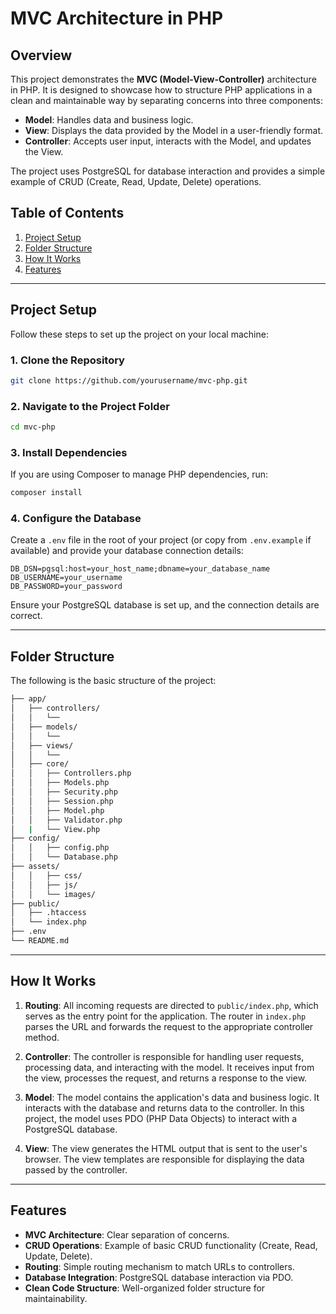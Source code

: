 # MVC Architecture in PHP

## Overview

This project demonstrates the **MVC (Model-View-Controller)** architecture in PHP. It is designed to showcase how to structure PHP applications in a clean and maintainable way by separating concerns into three components:

- **Model**: Handles data and business logic.
- **View**: Displays the data provided by the Model in a user-friendly format.
- **Controller**: Accepts user input, interacts with the Model, and updates the View.

The project uses PostgreSQL for database interaction and provides a simple example of CRUD (Create, Read, Update, Delete) operations.

## Table of Contents

1. [Project Setup](#project-setup)
2. [Folder Structure](#folder-structure)
3. [How It Works](#how-it-works)
4. [Features](#features)

---

## Project Setup

Follow these steps to set up the project on your local machine:

### 1. Clone the Repository

```bash
git clone https://github.com/yourusername/mvc-php.git
```

### 2. Navigate to the Project Folder

```bash
cd mvc-php
```

### 3. Install Dependencies

If you are using Composer to manage PHP dependencies, run:

```bash
composer install
```

### 4. Configure the Database

Create a `.env` file in the root of your project (or copy from `.env.example` if available) and provide your database connection details:

```dotenv
DB_DSN=pgsql:host=your_host_name;dbname=your_database_name
DB_USERNAME=your_username
DB_PASSWORD=your_password
```

Ensure your PostgreSQL database is set up, and the connection details are correct.

---

## Folder Structure

The following is the basic structure of the project:

```bash
├── app/
│   ├── controllers/           
│   │   └── 
│   ├── models/                
│   │   └──    
│   ├── views/                 
│   │   └──       
│   ├── core/                  
│   │   ├── Controllers.php     
│   │   ├── Models.php                 
│   │   ├── Security.php         
│   │   ├── Session.php         
│   │   ├── Model.php         
│   │   ├── Validator.php         
│   |   └── View.php      
├── config/                 
│   │   ├── config.php 
│   │   └── Database.php
├── assets/ 
│   │   ├── css/ 
│   │   ├── js/
│   │   └── images/  
├── public/
│   ├── .htaccess 
│   └── index.php 
├── .env
└── README.md 
```

---

## How It Works

1. **Routing**: All incoming requests are directed to `public/index.php`, which serves as the entry point for the application. The router in `index.php` parses the URL and forwards the request to the appropriate controller method.

2. **Controller**: The controller is responsible for handling user requests, processing data, and interacting with the model. It receives input from the view, processes the request, and returns a response to the view.

3. **Model**: The model contains the application's data and business logic. It interacts with the database and returns data to the controller. In this project, the model uses PDO (PHP Data Objects) to interact with a PostgreSQL database.

4. **View**: The view generates the HTML output that is sent to the user's browser. The view templates are responsible for displaying the data passed by the controller.

---

## Features

- **MVC Architecture**: Clear separation of concerns.
- **CRUD Operations**: Example of basic CRUD functionality (Create, Read, Update, Delete).
- **Routing**: Simple routing mechanism to match URLs to controllers.
- **Database Integration**: PostgreSQL database interaction via PDO.
- **Clean Code Structure**: Well-organized folder structure for maintainability.
